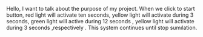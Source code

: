 
Hello,
I want to talk about the purpose of my project. When we click to start button, red light will activate ten seconds,  yellow light will activate during 3 seconds, green light will active during 12 seconds , yellow light will  activate during 3 seconds ,respectively . This system continues until stop sumılation.

